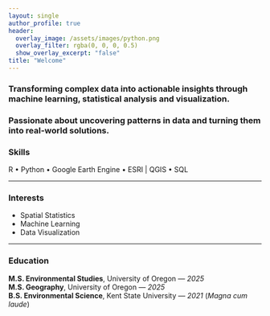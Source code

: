 ```yaml
---
layout: single
author_profile: true
header:
  overlay_image: /assets/images/python.png
  overlay_filter: rgba(0, 0, 0, 0.5)
  show_overlay_excerpt: "false"
title: "Welcome"
---
```

### Transforming complex data into actionable insights through machine learning, statistical analysis and visualization.

### Passionate about uncovering patterns in data and turning them into real-world solutions.

### Skills
R • Python • Google Earth Engine • ESRI | QGIS • SQL  

---
### Interests
- Spatial Statistics  
- Machine Learning  
- Data Visualization  

---
### Education
**M.S. Environmental Studies**, University of Oregon — *2025*  
**M.S. Geography**, University of Oregon — *2025*  
**B.S. Environmental Science**, Kent State University — *2021* (*Magna cum laude*)
